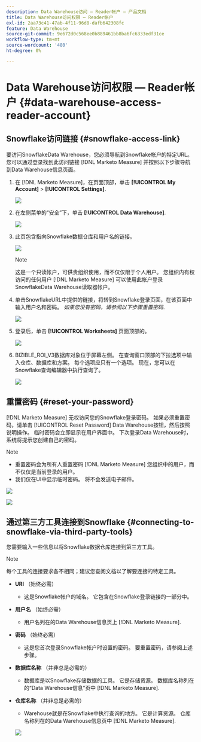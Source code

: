 ```yaml
---
description: Data Warehouse访问 — Reader帐户 — 产品文档
title: Data Warehouse访问权限 — Reader帐户
exl-id: 2aa73c41-47ab-4f11-96d8-dafb642308fc
feature: Data Warehouse
source-git-commit: 9e672d0c568ee0b889461bb8ba6fc6333edf31ce
workflow-type: tm+mt
source-wordcount: '480'
ht-degree: 0%

---
```


# Data Warehouse访问权限 — Reader帐户 {#data-warehouse-access-reader-account}

## Snowflake访问链接 {#snowflake-access-link}

要访问SnowflakeData Warehouse，您必须导航到Snowflake帐户的特定URL。 您可以通过登录找到此访问链接 [!DNL Marketo Measure] 并按照以下步骤导航到Data Warehouse信息页面。

1. 在 [!DNL Marketo Measure]，在页面顶部，单击 **[!UICONTROL My Account]** > **[!UICONTROL Settings]**.

   ![](assets/data-warehouse-access-reader-account-1.png)

1. 在左侧菜单的“安全”下，单击 **[!UICONTROL Data Warehouse]**.

   ![](assets/data-warehouse-access-reader-account-2.png)

1. 此页包含指向Snowflake数据仓库和用户名的链接。

   ![](assets/data-warehouse-access-reader-account-3.png)

   >[!NOTE]
   >
   >这是一个只读帐户，可供贵组织使用，而不仅仅限于个人用户。 您组织内有权访问的任何用户 [!DNL Marketo Measure] 可以使用此帐户登录SnowflakeData Warehouse读取器帐户。

1. 单击SnowflakeURL中提供的链接，将转到Snowflake登录页面，在该页面中输入用户名和密码。 _如果您没有密码，请参阅以下步骤重置密码_.

   ![](assets/data-warehouse-access-reader-account-4.png)

1. 登录后，单击 **[!UICONTROL Worksheets]** 页面顶部的。

   ![](assets/data-warehouse-access-reader-account-5.png)

1. BIZIBLE_ROI_V3数据库对象位于屏幕左侧。 在查询窗口顶部的下拉选项中输入仓库、数据库和方案。 每个选项应只有一个选项。 现在，您可以在Snowflake查询编辑器中执行查询了。

   ![](assets/data-warehouse-access-reader-account-6.png)

## 重置密码 {#reset-your-password}

[!DNL Marketo Measure] 无权访问您的Snowflake登录密码。 如果必须重置密码，请单击 [!UICONTROL Reset Password] Data Warehouse按钮，然后按照说明操作。 临时密码会立即显示在用户界面中。 下次登录Data Warehouse时，系统将提示您创建自己的密码。

>[!NOTE]
>
>* 重置密码会为所有人重置密码 [!DNL Marketo Measure] 您组织中的用户，而不仅仅是当前登录的用户。
>* 我们仅在UI中显示临时密码。 将不会发送电子邮件。

![](assets/data-warehouse-access-reader-account-7.png)

![](assets/data-warehouse-access-reader-account-8.png)

## 通过第三方工具连接到Snowflake {#connecting-to-snowflake-via-third-party-tools}

您需要输入一些信息以将Snowflake数据仓库连接到第三方工具。

>[!NOTE]
>
>每个工具的连接要求各不相同；建议您查阅文档以了解要连接的特定工具。

* **URI** （始终必需）
   * 这是Snowflake帐户的域名。 它包含在Snowflake登录链接的一部分中。
* **用户名** （始终必需）
   * 用户名列在的Data Warehouse信息页上 [!DNL Marketo Measure].
* **密码** （始终必需）
   * 这是您首次登录Snowflake帐户时设置的密码。 要重置密码，请参阅上述步骤。
* **数据库名称** （并非总是必需的）
   * 数据库是以Snowflake存储数据的工具。 它是存储资源。 数据库名称列在的“Data Warehouse信息”页中 [!DNL Marketo Measure].
* **仓库名称** （并非总是必需的）
   * Warehouse就是在Snowflake中执行查询的地方。 它是计算资源。 仓库名称列在的Data Warehouse信息页中 [!DNL Marketo Measure].

  ![](assets/data-warehouse-access-reader-account-9.png)
